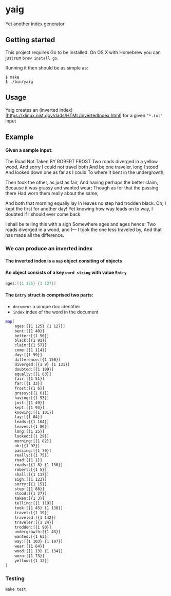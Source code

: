 # yaig

Yet another index generator

## Getting started

This project requires Go to be installed. On OS X with Homebrew you can just run `brew install go`.

Running it then should be as simple as:

```console
$ make
$ ./bin/yaig
```

## Usage

Yaig creates an (inverted index)[https://xlinux.nist.gov/dads/HTML/invertedIndex.html] for a given `"*.txt"` input

## Example

#### Given a sample input:
The Road Not Taken
BY ROBERT FROST
Two roads diverged in a yellow wood,
And sorry I could not travel both
And be one traveler, long I stood
And looked down one as far as I could
To where it bent in the undergrowth;

Then took the other, as just as fair,
And having perhaps the better claim,
Because it was grassy and wanted wear;
Though as for that the passing there
Had worn them really about the same,

And both that morning equally lay
In leaves no step had trodden black.
Oh, I kept the first for another day!
Yet knowing how way leads on to way,
I doubted if I should ever come back.

I shall be telling this with a sigh
Somewhere ages and ages hence:
Two roads diverged in a wood, and I—
I took the one less traveled by,
And that has made all the difference.

### We can produce an inverted index

#### The inverted index is a `map` object consiting of objects

#### An object consists of a key `word string` with value `Entry`
```go
ages:[{1 125} {1 127}]
```

#### The `Entry` struct is comprised two parts:
-	`document` a uinque doc identifier
-	`index` index of the word in the document

```bash
map[
    ages:[{1 125} {1 127}]
    bent:[{1 40}] 
    better:[{1 56}]
    black:[{1 91}]
    claim:[{1 57}]
    come:[{1 114}]
    day:[{1 99}]
    difference:[{1 150}]
    diverged:[{1 9} {1 131}]
    doubted:[{1 109}]
    equally:[{1 83}]
    fair:[{1 51}]
    far:[{1 33}]
    frost:[{1 6}]
    grassy:[{1 61}]
    having:[{1 53}]
    just:[{1 49}]
    kept:[{1 94}]
    knowing:[{1 101}]
    lay:[{1 84}]
    leads:[{1 104}]
    leaves:[{1 86}]
    long:[{1 25}]
    looked:[{1 29}]
    morning:[{1 82}]
    oh:[{1 92}]
    passing:[{1 70}]
    really:[{1 75}]
    road:[{1 1}]
    roads:[{1 8} {1 130}]
    robert:[{1 5}]
    shall:[{1 117}]
    sigh:[{1 123}]
    sorry:[{1 15}]
    step:[{1 88}]
    stood:[{1 27}]
    taken:[{1 3}]
    telling:[{1 119}]
    took:[{1 45} {1 138}]
    travel:[{1 19}]
    traveled:[{1 142}]
    traveler:[{1 24}]
    trodden:[{1 90}]
    undergrowth:[{1 43}]
    wanted:[{1 63}]
    way:[{1 103} {1 107}]
    wear:[{1 64}]
    wood:[{1 13} {1 134}]
    worn:[{1 73}]
    yellow:[{1 12}]
]
```

### Testing

``make test``
